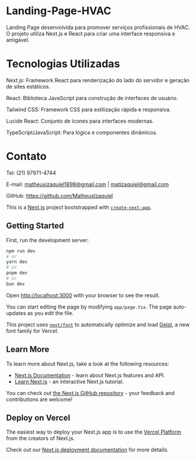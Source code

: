 # Landing-Page-HVAC

Landing Page desenvolvida para promover serviços profissionais de HVAC. O projeto utiliza Next.js e React para criar uma interface responsiva e amigável.

# Tecnologias Utilizadas
Next.js: Framework React para renderização do lado do servidor e geração de sites estáticos.

React: Biblioteca JavaScript para construção de interfaces de usuário.

Tailwind CSS: Framework CSS para estilização rápida e responsiva.

Lucide React: Conjunto de ícones para interfaces modernas.

TypeScript/JavaScript: Para lógica e componentes dinâmicos.

# Contato
Tel: (21) 97971-4744

E-mail: matheusizaquiel1898@gmail.com | matizaquiel@gmail.com

GitHub: https://github.com/MatheusIzaquiel




This is a [Next.js](https://nextjs.org) project bootstrapped with [`create-next-app`](https://nextjs.org/docs/app/api-reference/cli/create-next-app).

## Getting Started

First, run the development server:

```bash
npm run dev
# or
yarn dev
# or
pnpm dev
# or
bun dev
```

Open [http://localhost:3000](http://localhost:3000) with your browser to see the result.

You can start editing the page by modifying `app/page.tsx`. The page auto-updates as you edit the file.

This project uses [`next/font`](https://nextjs.org/docs/app/building-your-application/optimizing/fonts) to automatically optimize and load [Geist](https://vercel.com/font), a new font family for Vercel.

## Learn More

To learn more about Next.js, take a look at the following resources:

- [Next.js Documentation](https://nextjs.org/docs) - learn about Next.js features and API.
- [Learn Next.js](https://nextjs.org/learn) - an interactive Next.js tutorial.

You can check out [the Next.js GitHub repository](https://github.com/vercel/next.js) - your feedback and contributions are welcome!

## Deploy on Vercel

The easiest way to deploy your Next.js app is to use the [Vercel Platform](https://vercel.com/new?utm_medium=default-template&filter=next.js&utm_source=create-next-app&utm_campaign=create-next-app-readme) from the creators of Next.js.

Check out our [Next.js deployment documentation](https://nextjs.org/docs/app/building-your-application/deploying) for more details.
